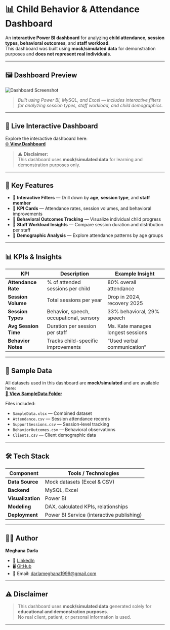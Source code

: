 # 📊 Child Behavior & Attendance Dashboard  

An **interactive Power BI dashboard** for analyzing **child attendance**, **session types**, **behavioral outcomes**, and **staff workload**.  
This dashboard was built using **mock/simulated data** for demonstration purposes and **does not represent real individuals**.

---

## 🖼️ Dashboard Preview  

![Dashboard Screenshot](<img width="1417" height="794" alt="image" src="https://github.com/user-attachments/assets/50e6b130-ce62-4cf6-a324-ce875db3c28c" />
)

> *Built using Power BI, MySQL, and Excel — includes interactive filters for analyzing session types, staff workload, and child demographics.*

---

## 🔗 Live Interactive Dashboard  

Explore the interactive dashboard here:  
[🌐 **View Dashboard**](https://app.powerbi.com/view?r=eyJrIjoiMmMwNzIwM2ItOTNmZS00YmVkLThlZTUtMjYyMDY5YmM4N2Y5IiwidCI6IjExMTNiZTM0LWFlZDEtNGQwMC1hYjRiLWNkZDAyNTEwYmU5MSIsImMiOjN9)  

> ⚠️ **Disclaimer:**  
> This dashboard uses **mock/simulated data** for learning and demonstration purposes only.

---

## 🚀 Key Features  

- 📌 **Interactive Filters** — Drill down by **age**, **session type**, and **staff member**  
- 📌 **KPI Cards** — Attendance rates, session volumes, and behavioral improvements  
- 📌 **Behavioral Outcomes Tracking** — Visualize individual child progress  
- 📌 **Staff Workload Insights** — Compare session duration and distribution per staff  
- 📌 **Demographic Analysis** — Explore attendance patterns by age groups

---

## 📊 KPIs & Insights  

| **KPI**                 | **Description**                       | **Example Insight**         |
|------------------------|----------------------------------|-----------------------------|
| **Attendance Rate**    | % of attended sessions per child | 80% overall attendance     |
| **Session Volume**     | Total sessions per year         | Drop in 2024, recovery 2025|
| **Session Types**      | Behavior, speech, occupational, sensory | 33% behavioral, 29% speech |
| **Avg Session Time**   | Duration per session per staff   | Ms. Kate manages longest sessions |
| **Behavior Notes**     | Tracks child-specific improvements | “Used verbal communication” |

---

## 📂 Sample Data  

All datasets used in this dashboard are **mock/simulated** and are available here:  
[📁 **View SampleData Folder**](./SampleData/)

Files included:
- `SampleData.xlsx` — Combined dataset
- `Attendance.csv` — Session attendance records
- `SupportSessions.csv` — Session-level tracking
- `BehaviorOutcomes.csv` — Behavioral observations
- `Clients.csv` — Client demographic data

---

## 🛠️ Tech Stack  

| **Component**     | **Tools / Technologies** |
|--------------------|---------------------------|
| **Data Source**   | Mock datasets (Excel & CSV) |
| **Backend**       | MySQL, Excel |
| **Visualization** | Power BI |
| **Modeling**      | DAX, calculated KPIs, relationships |
| **Deployment**    | Power BI Service (interactive publishing) |

---

## 👩‍💻 Author  

**Meghana Darla**  
- 💼 [LinkedIn](https://www.linkedin.com/in/dr-meghana-darla)  
- 🖥️ [GitHub](https://github.com/MeghanaDarla99)  
- 📧 Email: darlameghana1999@gmail.com  

---

## ⚠️ Disclaimer  

> This dashboard uses **mock/simulated data** generated solely for **educational and demonstration purposes**.  
> No real client, patient, or personal information is used.

---

